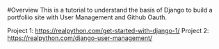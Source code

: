 #Overview 
This is a tutorial to understand the basis of Django to build a portfoliio site with User Management and Github Oauth.

Project 1: 
https://realpython.com/get-started-with-django-1/
Project 2:
https://realpython.com/django-user-management/